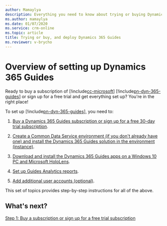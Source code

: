 ```yaml
---
author: Mamaylya
description: Everything you need to know about trying or buying Dynamics 365 Guides, configuring the solution, and installing the apps.
ms.author: mamaylya
ms.date: 01/07/2020
ms.service: crm-online
ms.topic: article
title: Trying or buy, and deploy Dynamics 365 Guides
ms.reviewer: v-brycho
---
```


# Overview of setting up Dynamics 365 Guides

Ready to buy a subscription of [!include[cc-microsoft](../includes/cc-microsoft.md)] [!include[pn-dyn-365-guides](../includes/pn-dyn-365-guides.md)] or sign up for a free trial and get everything set up? You're in the right place! 

To set up [!include[pn-dyn-365-guides](../includes/pn-dyn-365-guides.md)], you need to:

1. [Buy a Dynamics 365 Guides subscription or sign up for a free 30-day trial subscription](setup-step-one.md).

2. [Create a Common Data Service environment (if you don't already have one) and install the Dynamics 365 Guides solution in the environment (instance)](setup-step-two.md).

3. [Download and install the Dynamics 365 Guides apps on a Windows 10 PC and Microsoft HoloLens](setup-step-three.md).

4. [Set up Guides Analytics reports](setup-step-four.md).

5. [Add additional user accounts (optional)](setup-step-five.md).

This set of topics provides step-by-step instructions for all of the above.

## What's next?

[Step 1: Buy a subscription or sign up for a free trial subscription](setup-step-one.md)<br>
